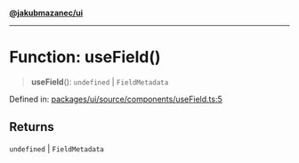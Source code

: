 [**@jakubmazanec/ui**](../README.md)

---

# Function: useField()

> **useField**(): `undefined` \| `FieldMetadata`

Defined in:
[packages/ui/source/components/useField.ts:5](https://github.com/jakubmazanec/tools/blob/6fe16df773d5da14c29261ea934e72b3f99fabb7/packages/ui/source/components/useField.ts#L5)

## Returns

`undefined` \| `FieldMetadata`
